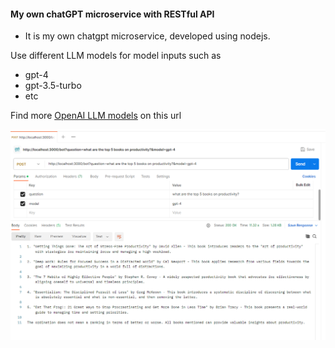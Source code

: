 #### My own chatGPT microservice with RESTful API

- It is my own chatgpt microservice, developed using nodejs.

Use different LLM models for model inputs such as

- gpt-4
- gpt-3.5-turbo
- etc

Find more
<a href="https://platform.openai.com/docs/models/gpt-3-5">OpenAI LLM models</a> on this url

![screenshot image](screenshot.png)
